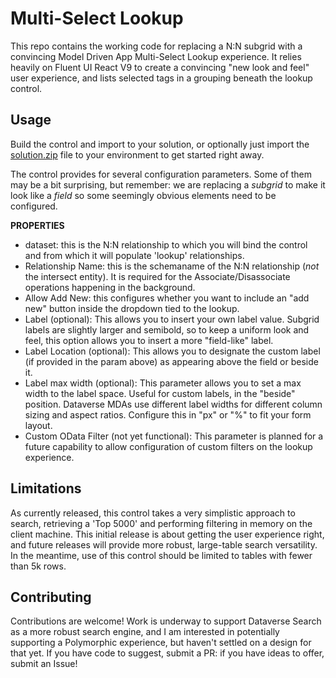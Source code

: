 # Multi-Select Lookup

This repo contains the working code for replacing a N:N subgrid with a convincing Model Driven App Multi-Select Lookup experience. It relies heavily on Fluent UI React V9 to create a convincing "new look and feel" user experience, and lists selected tags in a grouping beneath the lookup control.

## Usage
Build the control and import to your solution, or optionally just import the [solution.zip](/solution/solution.zip) file to your environment to get started right away.

The control provides for several configuration parameters. Some of them may be a bit surprising, but remember: we are replacing a _subgrid_ to make it look like a _field_ so some seemingly obvious elements need to be configured.

**PROPERTIES**
- dataset: this is the N:N relationship to which you will bind the control and from which it will populate 'lookup' relationships.
- Relationship Name: this is the schemaname of the N:N relationship (_not_ the intersect entity). It is required for the Associate/Disassociate operations happening in the background.
- Allow Add New: this configures whether you want to include an "add new" button inside the dropdown tied to the lookup.
- Label (optional): This allows you to insert your own label value. Subgrid labels are slightly larger and semibold, so to keep a uniform look and feel, this option allows you to insert a more "field-like" label.
- Label Location (optional): This allows you to designate the custom label (if provided in the param above) as appearing above the field or beside it.
- Label max width (optional): This parameter allows you to set a max width to the label space. Useful for custom labels, in the "beside" position. Dataverse MDAs use different label widths for different column sizing and aspect ratios. Configure this in "px" or "%" to fit your form layout.
- Custom OData Filter (not yet functional): This parameter is planned for a future capability to allow configuration of custom filters on the lookup experience.

 ## Limitations
 As currently released, this control takes a very simplistic approach to search, retrieving a 'Top 5000' and performing filtering in memory on the client machine. This initial release is about getting the user experience right, and future releases will provide more robust, large-table search versatility. In the meantime, use of this control should be limited to tables with fewer than 5k rows.

 ## Contributing
 Contributions are welcome! Work is underway to support Dataverse Search as a more robust search engine, and I am interested in potentially supporting a Polymorphic experience, but haven't settled on a design for that yet. If you have code to suggest, submit a PR: if you have ideas to offer, submit an Issue!
